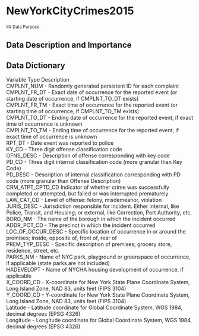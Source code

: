 # NewYorkCityCrimes2015  


<span style="font-size:80%">## Data Purpose


## Data Description and Importance  


## Data Dictionary  
Variable Type	Description  
CMPLNT_NUM	-	Randomly generated persistent ID for each complaint   
CMPLNT_FR_DT	-	Exact date of occurrence for the reported event (or starting date of occurrence, if CMPLNT_TO_DT exists)  
CMPLNT_FR_TM	-	Exact time of occurrence for the reported event (or starting time of occurrence, if CMPLNT_TO_TM exists)  
CMPLNT_TO_DT	-	Ending date of occurrence for the reported event, if exact time of occurrence is unknown  
CMPLNT_TO_TM	-	Ending time of occurrence for the reported event, if exact time of occurrence is unknown  
RPT_DT	-	Date event was reported to police   
KY_CD	-	Three digit offense classification code  
OFNS_DESC	-	Description of offense corresponding with key code  
PD_CD	-	Three digit internal classification code (more granular than Key Code)  
PD_DESC	-	Description of internal classification corresponding with PD code (more granular than Offense Description)  
CRM_ATPT_CPTD_CD		Indicator of whether crime was successfully completed or attempted, but failed or was interrupted prematurely  
LAW_CAT_CD	-	Level of offense: felony, misdemeanor, violation   
JURIS_DESC	-	Jurisdiction responsible for incident. Either internal, like Police, Transit, and Housing; or external, like Correction, Port Authority, etc.  
BORO_NM	-	The name of the borough in which the incident occurred  
ADDR_PCT_CD	-	The precinct in which the incident occurred  
LOC_OF_OCCUR_DESC	-	Specific location of occurrence in or around the premises; inside, opposite of, front of, rear of  
PREM_TYP_DESC	-	Specific description of premises; grocery store, residence, street, etc.  
PARKS_NM	-	Name of NYC park, playground or greenspace of occurrence, if applicable (state parks are not included)  
HADEVELOPT	-	Name of NYCHA housing development of occurrence, if applicable  
X_COORD_CD	-	X-coordinate for New York State Plane Coordinate System, Long Island Zone, NAD 83, units feet (FIPS 3104)  
Y_COORD_CD	-	Y-coordinate for New York State Plane Coordinate System, Long Island Zone, NAD 83, units feet (FIPS 3104)  
Latitude	-	Latitude coordinate for Global Coordinate System, WGS 1984, decimal degrees (EPSG 4326)   
Longitude	-	Longitude coordinate for Global Coordinate System, WGS 1984, decimal degrees (EPSG 4326)
